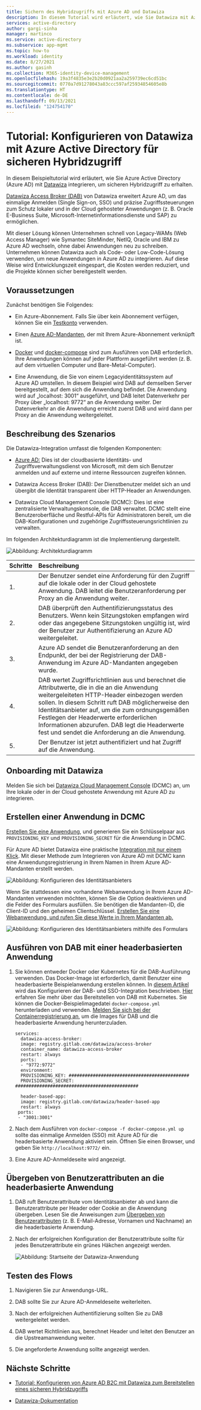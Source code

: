 ```yaml
---
title: Sichern des Hybridzugriffs mit Azure AD und Datawiza
description: In diesem Tutorial wird erläutert, wie Sie Datawiza mit Azure AD integrieren, um sicheren Hybridzugriff zu erhalten.
services: active-directory
author: gargi-sinha
manager: martinco
ms.service: active-directory
ms.subservice: app-mgmt
ms.topic: how-to
ms.workload: identity
ms.date: 8/27/2021
ms.author: gasinh
ms.collection: M365-identity-device-management
ms.openlocfilehash: 19a3f4835e3e2b20d0921aa2a259739ec6cd51bc
ms.sourcegitcommit: 0770a7d91278043a83ccc597af25934854605e8b
ms.translationtype: HT
ms.contentlocale: de-DE
ms.lasthandoff: 09/13/2021
ms.locfileid: "124754170"
---
```

# <a name="tutorial-configure-datawiza-with-azure-active-directory-for-secure-hybrid-access"></a>Tutorial: Konfigurieren von Datawiza mit Azure Active Directory für sicheren Hybridzugriff

In diesem Beispieltutorial wird erläutert, wie Sie Azure Active Directory (Azure AD) mit [Datawiza](https://www.datawiza.com/) integrieren, um sicheren Hybridzugriff zu erhalten.

[Datawiza Access Broker (DAB)](https://www.datawiza.com/access-broker) von Datawiza erweitert Azure AD, um das einmalige Anmelden (Single Sign-on, SSO) und präzise Zugriffssteuerungen zum Schutz lokaler und in der Cloud gehosteter Anwendungen (z. B. Oracle E-Business Suite, Microsoft-Internetinformationsdienste und SAP) zu ermöglichen.

Mit dieser Lösung können Unternehmen schnell von Legacy-WAMs (Web Access Manager) wie Symantec SiteMinder, NetIQ, Oracle und IBM zu Azure AD wechseln, ohne dabei Anwendungen neu zu schreiben. Unternehmen können Datawiza auch als Code- oder Low-Code-Lösung verwenden, um neue Anwendungen in Azure AD zu integrieren. Auf diese Weise wird Entwicklungszeit eingespart, die Kosten werden reduziert, und die Projekte können sicher bereitgestellt werden.

## <a name="prerequisites"></a>Voraussetzungen

Zunächst benötigen Sie Folgendes:

- Ein Azure-Abonnement. Falls Sie über kein Abonnement verfügen, können Sie ein [Testkonto](https://azure.microsoft.com/free/) verwenden.

- Einen [Azure AD-Mandanten](../fundamentals/active-directory-access-create-new-tenant.md), der mit Ihrem Azure-Abonnement verknüpft ist.

- [Docker](https://docs.docker.com/get-docker/) und [docker-compose](https://docs.docker.com/compose/install/) sind zum Ausführen von DAB erforderlich. Ihre Anwendungen können auf jeder Plattform ausgeführt werden (z. B. auf dem virtuellen Computer und Bare-Metal-Computer).

- Eine Anwendung, die Sie von einem Legacyidentitätssystem auf Azure AD umstellen. In diesem Beispiel wird DAB auf demselben Server bereitgestellt, auf dem sich die Anwendung befindet. Die Anwendung wird auf „localhost: 3001“ ausgeführt, und DAB leitet Datenverkehr per Proxy über „localhost: 9772“ an die Anwendung weiter. Der Datenverkehr an die Anwendung erreicht zuerst DAB und wird dann per Proxy an die Anwendung weitergeleitet.

## <a name="scenario-description"></a>Beschreibung des Szenarios

Die Datawiza-Integration umfasst die folgenden Komponenten:

- [Azure AD:](../fundamentals/active-directory-whatis.md) Dies ist der cloudbasierte Identitäts- und Zugriffsverwaltungsdienst von Microsoft, mit dem sich Benutzer anmelden und auf externe und interne Ressourcen zugreifen können.

- Datawiza Access Broker (DAB): Der Dienstbenutzer meldet sich an und übergibt die Identität transparent über HTTP-Header an Anwendungen.

- Datawiza Cloud Management Console (DCMC): Dies ist eine zentralisierte Verwaltungskonsole, die DAB verwaltet. DCMC stellt eine Benutzeroberfläche und Restful-APIs für Administratoren bereit, um die DAB-Konfigurationen und zugehörige Zugriffssteuerungsrichtlinien zu verwalten.

Im folgenden Architekturdiagramm ist die Implementierung dargestellt.

![Abbildung: Architekturdiagramm](./media/datawiza-with-azure-active-directory/datawiza-architecture-diagram.png)

|Schritte| Beschreibung|
|:----------|:-----------|
|  1. | Der Benutzer sendet eine Anforderung für den Zugriff auf die lokale oder in der Cloud gehostete Anwendung. DAB leitet die Benutzeranforderung per Proxy an die Anwendung weiter.|
| 2. |DAB überprüft den Authentifizierungsstatus des Benutzers. Wenn kein Sitzungstoken empfangen wird oder das angegebene Sitzungstoken ungültig ist, wird der Benutzer zur Authentifizierung an Azure AD weitergeleitet.|
| 3. | Azure AD sendet die Benutzeranforderung an den Endpunkt, der bei der Registrierung der DAB-Anwendung im Azure AD-Mandanten angegeben wurde.|
| 4. | DAB wertet Zugriffsrichtlinien aus und berechnet die Attributwerte, die in die an die Anwendung weitergeleiteten HTTP-Header einbezogen werden sollen. In diesem Schritt ruft DAB möglicherweise den Identitätsanbieter auf, um die zum ordnungsgemäßen Festlegen der Headerwerte erforderlichen Informationen abzurufen. DAB legt die Headerwerte fest und sendet die Anforderung an die Anwendung. |
| 5. |  Der Benutzer ist jetzt authentifiziert und hat Zugriff auf die Anwendung.|

## <a name="onboard-with-datawiza"></a>Onboarding mit Datawiza

Melden Sie sich bei [Datawiza Cloud Management Console](https://console.datawiza.com/) (DCMC) an, um Ihre lokale oder in der Cloud gehostete Anwendung mit Azure AD zu integrieren.

## <a name="create-an-application-on-dcmc"></a>Erstellen einer Anwendung in DCMC

[Erstellen Sie eine Anwendung](https://docs.datawiza.com/step-by-step/step2.html), und generieren Sie ein Schlüsselpaar aus `PROVISIONING_KEY` und `PROVISIONING_SECRET` für die Anwendung in DCMC.

Für Azure AD bietet Datawiza eine praktische [Integration mit nur einem Klick](https://docs.datawiza.com/tutorial/web-app-azure-one-click.html). Mit dieser Methode zum Integrieren von Azure AD mit DCMC kann eine Anwendungsregistrierung in Ihrem Namen in Ihrem Azure AD-Mandanten erstellt werden.

![Abbildung: Konfigurieren des Identitätsanbieters](./media/datawiza-with-azure-active-directory/configure-idp.png)

Wenn Sie stattdessen eine vorhandene Webanwendung in Ihrem Azure AD-Mandanten verwenden möchten, können Sie die Option deaktivieren und die Felder des Formulars ausfüllen. Sie benötigen die Mandanten-ID, die Client-ID und den geheimen Clientschlüssel. [Erstellen Sie eine Webanwendung, und rufen Sie diese Werte in Ihrem Mandanten ab.](https://docs.datawiza.com/idp/azure.html)

![Abbildung: Konfigurieren des Identitätsanbieters mithilfe des Formulars](./media/datawiza-with-azure-active-directory/use-form.png)

## <a name="run-dab-with-a-header-based-application"></a>Ausführen von DAB mit einer headerbasierten Anwendung

1. Sie können entweder Docker oder Kubernetes für die DAB-Ausführung verwenden. Das Docker-Image ist erforderlich, damit Benutzer eine headerbasierte Beispielanwendung erstellen können. In [diesem Artikel](https://docs.datawiza.com/step-by-step/step3.html) wird das Konfigurieren der DAB- und SSO-Integration beschrieben. [Hier](https://docs.datawiza.com/tutorial/web-app-AKS.html) erfahren Sie mehr über das Bereitstellen von DAB mit Kubernetes. Sie können die Docker-Beispielimagedatei `docker-compose.yml` herunterladen und verwenden. [Melden Sie sich bei der Containerregistrierung an](https://docs.datawiza.com/step-by-step/step3.html#important-step), um die Images für DAB und die headerbasierte Anwendung herunterzuladen.

    ```YML
    services:
      datawiza-access-broker:
      image: registry.gitlab.com/datawiza/access-broker
      container_name: datawiza-access-broker
      restart: always
      ports:
      - "9772:9772"
      environment:
      PROVISIONING_KEY: #############################################
      PROVISIONING_SECRET: ##############################################
      
      header-based-app:
      image: registry.gitlab.com/datawiza/header-based-app
      restart: always
     ports:
     - "3001:3001"
   ```

2. Nach dem Ausführen von `docker-compose -f docker-compose.yml up` sollte das einmalige Anmelden (SSO) mit Azure AD für die headerbasierte Anwendung aktiviert sein. Öffnen Sie einen Browser, und geben Sie `http://localhost:9772/` ein.

3. Eine Azure AD-Anmeldeseite wird angezeigt.

## <a name="pass-user-attributes-to-the-header-based-application"></a>Übergeben von Benutzerattributen an die headerbasierte Anwendung

1. DAB ruft Benutzerattribute vom Identitätsanbieter ab und kann die Benutzerattribute per Header oder Cookie an die Anwendung übergeben. Lesen Sie die Anweisungen zum [Übergeben von Benutzerattributen](https://docs.datawiza.com/step-by-step/step4.html) (z. B. E-Mail-Adresse, Vornamen und Nachname) an die headerbasierte Anwendung.

2. Nach der erfolgreichen Konfiguration der Benutzerattribute sollte für jedes Benutzerattribute ein grünes Häkchen angezeigt werden.

   ![Abbildung: Startseite der Datawiza-Anwendung](./media/datawiza-with-azure-active-directory/datawiza-application-home-page.png)

## <a name="test-the-flow"></a>Testen des Flows

1. Navigieren Sie zur Anwendungs-URL.

2. DAB sollte Sie zur Azure AD-Anmeldeseite weiterleiten.

3. Nach der erfolgreichen Authentifizierung sollten Sie zu DAB weitergeleitet werden.

4. DAB wertet Richtlinien aus, berechnet Header und leitet den Benutzer an die Upstreamanwendung weiter.

5. Die angeforderte Anwendung sollte angezeigt werden.

## <a name="next-steps"></a>Nächste Schritte

- [Tutorial: Konfigurieren von Azure AD B2C mit Datawiza zum Bereitstellen eines sicheren Hybridzugriffs](../../active-directory-b2c/partner-datawiza.md)

- [Datawiza-Dokumentation](https://docs.datawiza.com)
